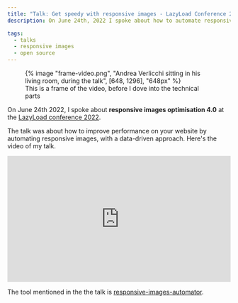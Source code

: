 ```yaml
---
title: "Talk: Get speedy with responsive images - LazyLoad Conference 2022"
description: On June 24th, 2022 I spoke about how to automate responsive images optimisation at the LazyLoad Conference 2022. Here's the video of my talk.

tags:
  - talks
  - responsive images
  - open source
---
```


<figure>
	{% image "frame-video.png", "Andrea Verlicchi sitting in his living room, during the talk", [648, 1296], "648px" %}
  <figcaption>This is a frame of the video, before I dove into the technical parts</figcaption>
</figure>

On June 24th 2022, I spoke about **responsive images optimisation 4.0** at the [LazyLoad conference 2022](https://webdirections.org/lazyload/).

The talk was about how to improve performance on your website by automating responsive images, with a data-driven approach. Here's the video of my talk.

<iframe width="560" height="315" src="https://www.youtube.com/embed/vuWH34f6uds?si=Za5a4gWUefluQ7-B" title="YouTube video player" frameborder="0" allow="accelerometer; autoplay; clipboard-write; encrypted-media; gyroscope; picture-in-picture; web-share" allowfullscreen style="width: 100%; height: auto; aspect-ratio: 16 / 9"></iframe>

The tool mentioned in the the talk is [responsive-images-automator](https://github.com/verlok/responsive-images-automator).
